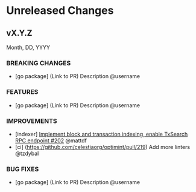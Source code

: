 # Unreleased Changes

## vX.Y.Z

Month, DD, YYYY

### BREAKING CHANGES

- [go package] (Link to PR) Description @username

### FEATURES

- [go package] (Link to PR) Description @username

### IMPROVEMENTS

- [indexer] [Implement block and transaction indexing, enable TxSearch RPC endpoint #202](https://github.com/celestiaorg/optimint/pull/202) @mattdf
- [ci] (https://github.com/celestiaorg/optimint/pull/219) Add more linters @tzdybal

### BUG FIXES

- [go package] (Link to PR) Description @username
